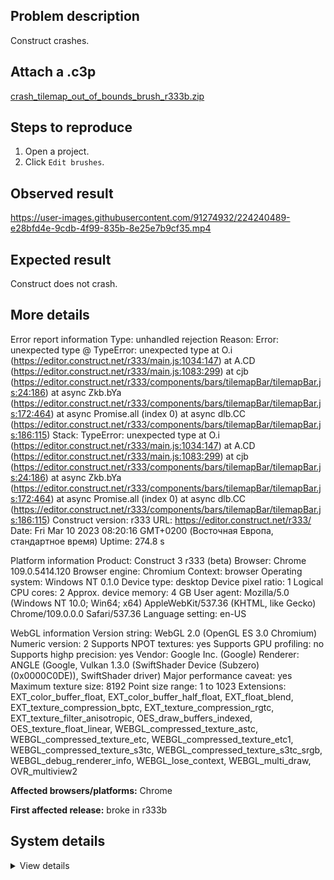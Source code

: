 ## Problem description

Construct crashes.

## Attach a .c3p

[crash_tilemap_out_of_bounds_brush_r333b.zip](https://github.com/WilsonPercival/WilsonPercival/files/10939266/crash_tilemap_out_of_bounds_brush_r333b.zip)

## Steps to reproduce

1. Open a project.
2. Click `Edit brushes`.

## Observed result

https://user-images.githubusercontent.com/91274932/224240489-e28bfd4e-9cdb-4f99-835b-8e25e7b9cf35.mp4

## Expected result

Construct does not crash.

## More details

Error report information
Type: unhandled rejection
Reason: Error: unexpected type @ TypeError: unexpected type at O.i (https://editor.construct.net/r333/main.js:1034:147) at A.CD (https://editor.construct.net/r333/main.js:1083:299) at cjb (https://editor.construct.net/r333/components/bars/tilemapBar/tilemapBar.js:24:186) at async Zkb.bYa (https://editor.construct.net/r333/components/bars/tilemapBar/tilemapBar.js:172:464) at async Promise.all (index 0) at async dlb.CC (https://editor.construct.net/r333/components/bars/tilemapBar/tilemapBar.js:186:115)
Stack: TypeError: unexpected type at O.i (https://editor.construct.net/r333/main.js:1034:147) at A.CD (https://editor.construct.net/r333/main.js:1083:299) at cjb (https://editor.construct.net/r333/components/bars/tilemapBar/tilemapBar.js:24:186) at async Zkb.bYa (https://editor.construct.net/r333/components/bars/tilemapBar/tilemapBar.js:172:464) at async Promise.all (index 0) at async dlb.CC (https://editor.construct.net/r333/components/bars/tilemapBar/tilemapBar.js:186:115)
Construct version: r333
URL: https://editor.construct.net/r333/
Date: Fri Mar 10 2023 08:20:16 GMT+0200 (Восточная Европа, стандартное время)
Uptime: 274.8 s

Platform information
Product: Construct 3 r333 (beta)
Browser: Chrome 109.0.5414.120
Browser engine: Chromium
Context: browser
Operating system: Windows NT 0.1.0
Device type: desktop
Device pixel ratio: 1
Logical CPU cores: 2
Approx. device memory: 4 GB
User agent: Mozilla/5.0 (Windows NT 10.0; Win64; x64) AppleWebKit/537.36 (KHTML, like Gecko) Chrome/109.0.0.0 Safari/537.36
Language setting: en-US

WebGL information
Version string: WebGL 2.0 (OpenGL ES 3.0 Chromium)
Numeric version: 2
Supports NPOT textures: yes
Supports GPU profiling: no
Supports highp precision: yes
Vendor: Google Inc. (Google)
Renderer: ANGLE (Google, Vulkan 1.3.0 (SwiftShader Device (Subzero) (0x0000C0DE)), SwiftShader driver)
Major performance caveat: yes
Maximum texture size: 8192
Point size range: 1 to 1023
Extensions: EXT_color_buffer_float, EXT_color_buffer_half_float, EXT_float_blend, EXT_texture_compression_bptc, EXT_texture_compression_rgtc, EXT_texture_filter_anisotropic, OES_draw_buffers_indexed, OES_texture_float_linear, WEBGL_compressed_texture_astc, WEBGL_compressed_texture_etc, WEBGL_compressed_texture_etc1, WEBGL_compressed_texture_s3tc, WEBGL_compressed_texture_s3tc_srgb, WEBGL_debug_renderer_info, WEBGL_lose_context, WEBGL_multi_draw, OVR_multiview2

**Affected browsers/platforms:** Chrome

**First affected release:** broke in r333b

## System details

<details><summary>View details</summary>

Platform information
Product: Construct 3 r333 (beta)
Browser: Chrome 109.0.5414.120
Browser engine: Chromium
Context: browser
Operating system: Windows NT 0.1.0
Device type: desktop
Device pixel ratio: 1
Logical CPU cores: 2
Approx. device memory: 4 GB
User agent: Mozilla/5.0 (Windows NT 10.0; Win64; x64) AppleWebKit/537.36 (KHTML, like Gecko) Chrome/109.0.0.0 Safari/537.36
Language setting: en-US

Local storage
Storage quota (approx): 59 gb
Storage usage (approx): 144 mb (0.2%)
Persistant storage: No

Browser support notes
This list contains missing features that are not required, but could improve performance or user experience if supported.

UI effects are disabled in settings.
WebGL indicates a major performance caveat. It is probably using software rendering.
WebGL information
Version string: WebGL 2.0 (OpenGL ES 3.0 Chromium)
Numeric version: 2
Supports NPOT textures: yes
Supports GPU profiling: no
Supports highp precision: yes
Vendor: Google Inc. (Google)
Renderer: ANGLE (Google, Vulkan 1.3.0 (SwiftShader Device (Subzero) (0x0000C0DE)), SwiftShader driver)
Major performance caveat: yes
Maximum texture size: 8192
Point size range: 1 to 1023
Extensions:

EXT_color_buffer_float
EXT_color_buffer_half_float
EXT_float_blend
EXT_texture_compression_bptc
EXT_texture_compression_rgtc
EXT_texture_filter_anisotropic
OES_draw_buffers_indexed
OES_texture_float_linear
WEBGL_compressed_texture_astc
WEBGL_compressed_texture_etc
WEBGL_compressed_texture_etc1
WEBGL_compressed_texture_s3tc
WEBGL_compressed_texture_s3tc_srgb
WEBGL_debug_renderer_info
WEBGL_lose_context
WEBGL_multi_draw
OVR_multiview2
Audio information
System sample rate: 48000 Hz
Output channels: 2
Output interpretation: speakers
Supported decode formats:

WebM Opus (audio/webm; codecs=opus)
Ogg Opus (audio/ogg; codecs=opus)
WebM Vorbis (audio/webm; codecs=vorbis)
Ogg Vorbis (audio/ogg; codecs=vorbis)
MPEG-4 AAC (audio/mp4; codecs=mp4a.40.5)
MP3 (audio/mpeg)
FLAC (audio/flac)
PCM WAV (audio/wav; codecs=1)
Supported encode formats:

WebM Opus (audio/webm; codecs=opus)
Video information
Supported decode formats:

WebM AV1 (video/webm; codecs=av01.0.00M.08)
MP4 AV1 (video/mp4; codecs=av01.0.00M.08)
WebM VP9 (video/webm; codecs=vp9)
WebM VP8 (video/webm; codecs=vp8)
Ogg Theora (video/ogg; codecs=theora)
H.264 (video/mp4; codecs=avc1.42E01E)
Supported encode formats:

WebM VP9 (video/webm; codecs=vp9)
WebM VP8 (video/webm; codecs=vp8)

</details>
